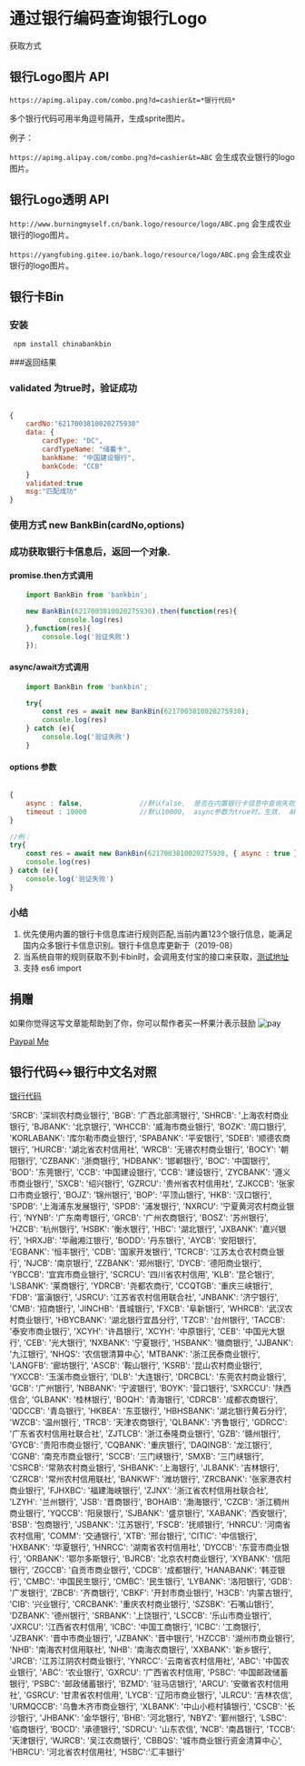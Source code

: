 # 通过银行编码查询银行Logo
 获取方式
## 银行Logo图片 API

```
https://apimg.alipay.com/combo.png?d=cashier&t=*银行代码*
```
多个银行代码可用半角逗号隔开，生成sprite图片。

例子：

`https://apimg.alipay.com/combo.png?d=cashier&t=ABC` 会生成农业银行的logo图片。


## 银行Logo透明 API

`http://www.burningmyself.cn/bank.logo/resource/logo/ABC.png` 会生成农业银行的logo图片。

`https://yangfubing.gitee.io/bank.logo/resource/logo/ABC.png` 会生成农业银行的logo图片。

## 银行卡Bin

### 安装
```
 npm install chinabankbin
```
###返回结果
### validated 为true时，验证成功
```js

{
    cardNo:"6217003810020275930"
    data: {
        cardType: "DC",
        cardTypeName: "储蓄卡",
        bankName: "中国建设银行",
        bankCode: "CCB"
    }
    validated:true
    msg:"匹配成功"
}

```


### 使用方式 new BankBin(cardNo,options)
### 成功获取银行卡信息后，返回一个对象.

#### promise.then方式调用
```js
    import BankBin from 'bankbin';

    new BankBin(6217003810020275930).then(function(res){
            console.log(res)
    },function(res){
        console.log('验证失败')
    });

```

#### async/await方式调用
```js
    import BankBin from 'bankbin';

    try{
        const res = await new BankBin(6217003810020275930);
        console.log(res)
    } catch (e){
        console.log('验证失败')
    }

```

#### options 参数
```js

{
    async : false,              //默认false,  是否在内置银行卡信息中查询失败后，调用支付宝开放式银行卡查询API。
    timeout : 10000             //默认10000,  async参数为true时，生效.  API调用超时时间
}

//例：
try{
    const res = await new BankBin(6217003810020275930, { async : true });
    console.log(res)
} catch (e){
    console.log('验证失败')
}
```
### 小结

1. 优先使用内置的银行卡信息库进行规则匹配,当前内置123个银行信息，能满足国内众多银行卡信息识别。银行卡信息库更新于（2019-08）
2. 当系统自带的规则获取不到卡bin时，会调用支付宝的接口来获取，[测试地址](https://ccdcapi.alipay.com/validateAndCacheCardInfo.json?cardNo=6227003320232234322&cardBinCheck=true)
3. 支持 es6 import

## 捐赠

如果你觉得这写文章能帮助到了你，你可以帮作者买一杯果汁表示鼓励
![pay](https://github.com/burningmyself/bank/raw/master/bank.logo/resource/pay.png)

[Paypal Me](https://paypal.me/yangfubing)

## 银行代码<->银行中文名对照
[银行代码](https://github.com/burningmyself/bank/blob/master/bank.logo/resource/bankcode.json)

 'SRCB': '深圳农村商业银行', 
  'BGB': '广西北部湾银行', 
  'SHRCB': '上海农村商业银行', 
  'BJBANK': '北京银行', 
  'WHCCB': '威海市商业银行', 
  'BOZK': '周口银行', 
  'KORLABANK': '库尔勒市商业银行', 
  'SPABANK': '平安银行', 
  'SDEB': '顺德农商银行', 
  'HURCB': '湖北省农村信用社', 
  'WRCB': '无锡农村商业银行', 
  'BOCY': '朝阳银行', 
  'CZBANK': '浙商银行', 
  'HDBANK': '邯郸银行', 
  'BOC': '中国银行', 
  'BOD': '东莞银行', 
  'CCB': '中国建设银行', 
  'CCB': '建设银行', 
  'ZYCBANK': '遵义市商业银行', 
  'SXCB': '绍兴银行', 
  'GZRCU': '贵州省农村信用社', 
  'ZJKCCB': '张家口市商业银行', 
  'BOJZ': '锦州银行', 
  'BOP': '平顶山银行', 
  'HKB': '汉口银行', 
  'SPDB': '上海浦东发展银行', 
  'SPDB': '浦发银行', 
  'NXRCU': '宁夏黄河农村商业银行', 
  'NYNB': '广东南粤银行', 
  'GRCB': '广州农商银行', 
  'BOSZ': '苏州银行', 
  'HZCB': '杭州银行', 
  'HSBK': '衡水银行', 
  'HBC': '湖北银行', 
  'JXBANK': '嘉兴银行', 
  'HRXJB': '华融湘江银行', 
  'BODD': '丹东银行', 
  'AYCB': '安阳银行', 
  'EGBANK': '恒丰银行', 
  'CDB': '国家开发银行', 
  'TCRCB': '江苏太仓农村商业银行', 
  'NJCB': '南京银行', 
  'ZZBANK': '郑州银行', 
  'DYCB': '德阳商业银行', 
  'YBCCB': '宜宾市商业银行', 
  'SCRCU': '四川省农村信用', 
  'KLB': '昆仑银行', 
  'LSBANK': '莱商银行', 
  'YDRCB': '尧都农商行', 
  'CCQTGB': '重庆三峡银行', 
  'FDB': '富滇银行', 
  'JSRCU': '江苏省农村信用联合社', 
  'JNBANK': '济宁银行', 
  'CMB': '招商银行', 
  'JINCHB': '晋城银行', 
  'FXCB': '阜新银行', 
  'WHRCB': '武汉农村商业银行', 
  'HBYCBANK': '湖北银行宜昌分行', 
  'TZCB': '台州银行', 
  'TACCB': '泰安市商业银行', 
  'XCYH': '许昌银行', 
  'XCYH': '中原银行', 
  'CEB': '中国光大银行', 
  'CEB': '光大银行', 
  'NXBANK': '宁夏银行', 
  'HSBANK': '徽商银行', 
  'JJBANK': '九江银行', 
  'NHQS': '农信银清算中心', 
  'MTBANK': '浙江民泰商业银行', 
  'LANGFB': '廊坊银行', 
  'ASCB': '鞍山银行', 
  'KSRB': '昆山农村商业银行', 
  'YXCCB': '玉溪市商业银行', 
  'DLB': '大连银行', 
  'DRCBCL': '东莞农村商业银行', 
  'GCB': '广州银行', 
  'NBBANK': '宁波银行', 
  'BOYK': '营口银行', 
  'SXRCCU': '陕西信合', 
  'GLBANK': '桂林银行', 
  'BOQH': '青海银行', 
  'CDRCB': '成都农商银行', 
  'QDCCB': '青岛银行', 
  'HKBEA': '东亚银行', 
  'HBHSBANK': '湖北银行黄石分行', 
  'WZCB': '温州银行', 
  'TRCB': '天津农商银行', 
  'QLBANK': '齐鲁银行', 
  'GDRCC': '广东省农村信用社联合社', 
  'ZJTLCB': '浙江泰隆商业银行', 
  'GZB': '赣州银行', 
  'GYCB': '贵阳市商业银行', 
  'CQBANK': '重庆银行', 
  'DAQINGB': '龙江银行', 
  'CGNB': '南充市商业银行', 
  'SCCB': '三门峡银行', 
  'SMXB': '三门峡银行', 
  'CSRCB': '常熟农村商业银行', 
  'SHBANK': '上海银行', 
  'JLBANK': '吉林银行', 
  'CZRCB': '常州农村信用联社', 
  'BANKWF': '潍坊银行', 
  'ZRCBANK': '张家港农村商业银行', 
  'FJHXBC': '福建海峡银行', 
  'ZJNX': '浙江省农村信用社联合社', 
  'LZYH': '兰州银行', 
  'JSB': '晋商银行', 
  'BOHAIB': '渤海银行', 
  'CZCB': '浙江稠州商业银行', 
  'YQCCB': '阳泉银行', 
  'SJBANK': '盛京银行', 
  'XABANK': '西安银行', 
  'BSB': '包商银行', 
  'JSBANK': '江苏银行', 
  'FSCB': '抚顺银行', 
  'HNRCU': '河南省农村信用', 
  'COMM': '交通银行', 
  'XTB': '邢台银行', 
  'CITIC': '中信银行', 
  'HXBANK': '华夏银行', 
  'HNRCC': '湖南省农村信用社', 
  'DYCCB': '东营市商业银行', 
  'ORBANK': '鄂尔多斯银行', 
  'BJRCB': '北京农村商业银行', 
  'XYBANK': '信阳银行', 
  'ZGCCB': '自贡市商业银行', 
  'CDCB': '成都银行', 
  'HANABANK': '韩亚银行', 
  'CMBC': '中国民生银行', 
  'CMBC': '民生银行', 
  'LYBANK': '洛阳银行', 
  'GDB': '广发银行', 
  'ZBCB': '齐商银行', 
  'CBKF': '开封市商业银行', 
  'H3CB': '内蒙古银行', 
  'CIB': '兴业银行', 
  'CRCBANK': '重庆农村商业银行', 
  'SZSBK': '石嘴山银行', 
  'DZBANK': '德州银行', 
  'SRBANK': '上饶银行', 
  'LSCCB': '乐山市商业银行', 
  'JXRCU': '江西省农村信用', 
  'ICBC': '中国工商银行', 
  'ICBC': '工商银行', 
  'JZBANK': '晋中市商业银行', 
  'JZBANK': '晋中银行', 
  'HZCCB': '湖州市商业银行', 
  'NHB': '南海农村信用联社', 
  'NHB': '南海农商银行', 
  'XXBANK': '新乡银行', 
  'JRCB': '江苏江阴农村商业银行', 
  'YNRCC': '云南省农村信用社', 
  'ABC': '中国农业银行',
  'ABC': '农业银行',
  'GXRCU': '广西省农村信用', 
  'PSBC': '中国邮政储蓄银行', 
  'PSBC': '邮政储蓄银行', 
  'BZMD': '驻马店银行', 
  'ARCU': '安徽省农村信用社', 
  'GSRCU': '甘肃省农村信用', 
  'LYCB': '辽阳市商业银行', 
  'JLRCU': '吉林农信', 
  'URMQCCB': '乌鲁木齐市商业银行', 
  'XLBANK': '中山小榄村镇银行', 
  'CSCB': '长沙银行', 
  'JHBANK': '金华银行', 
  'BHB': '河北银行', 
  'NBYZ': '鄞州银行', 
  'LSBC': '临商银行', 
  'BOCD': '承德银行', 
  'SDRCU': '山东农信', 
  'NCB': '南昌银行', 
  'TCCB': '天津银行', 
  'WJRCB': '吴江农商银行', 
  'CBBQS': '城市商业银行资金清算中心', 
  'HBRCU': '河北省农村信用社',
  'HSBC':'汇丰银行'

  
